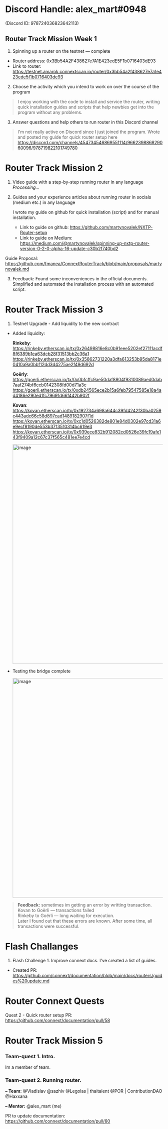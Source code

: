# Discord Handle: alex_mart#0948
(Discord ID: 978724036823642113)
## Router Track Mission Week 1
1) Spinning up a router on the testnet — complete
- Router address: 0x3Bb54A2F438627e7A1E423edE5F1b0716403dE93
- Link to router: https://testnet.amarok.connextscan.io/router/0x3bb54a2f438627e7a1e423ede5f1b0716403de93

2) Choose the activity which you intend to work on over the course of the program
>I enjoy working with the code to install and service the router, writing quick installation guides and scripts that help newbies get into the program without any problems.
3) Answer questions and help others to run router in this Discord channel
>I'm not really active on Discord since I just joined the program. Wrote and posted my guide for quick router setup here<br/> 
>https://discord.com/channels/454734546869551114/966239886829060096/978719822101749780

# Router Track Mission 2
1) Video guide with a step-by-step running router in any language<br/>
   _Processing..._

2) Guides and your experience articles about running router in socials (medium etc.) in any language

   I wrote my guide on github for quick installation (script) and for manual installation.<br>
   - Link to guide on github: https://github.com/martynovalek/NXTP-Router-setup<br/>
   - Link to guide on Medium: https://medium.com/@martynovalek/spinning-up-nxtp-router-version-0-2-0-alpha-16-update-c30b2f740bd2

Guide Proposal:
https://github.com/fmanea/ConnextRouterTrack/blob/main/proposals/martynovalek.md

3) Feedback: Found some inconveniences in the official documents. Simplified and automated the installation process with an automated script.

# Router Track Mission 3
1) Testnet Upgrade - Add liquidity to the new contract
- Added liquidity:

    **Rinkeby**: https://rinkeby.etherscan.io/tx/0x26498816e8c0b91eee5202ef27111acdf8f6389b1ea63dcb28f31513bb2c36a1<br/>
                 https://rinkeby.etherscan.io/tx/0x35862731220a3dfa613253b95da8171e0410a9a0bbf12dd3d4275ae2f49d692d

    **Goёrly**: https://goerli.etherscan.io/tx/0x0bfcffc9ae50daf8804f9310089aed0dab7aaf274bf6ccb0142308fd00d71a3c<br/>
                https://goerli.etherscan.io/tx/0xdb24565ece2b15a6feb79547585e18a4ad4186e290ed1fc79691d66f442b902f
    
    **Kovan**: https://kovan.etherscan.io/tx/0x192734a698a644c39fd4242f30ba0259c443adc66c58d897cad1489182907f1d<br/>
               https://kovan.etherscan.io/tx/0xc1d0526382de801e84d0302e97cd31a6e9ecf8190de553b3713510314bc619e3<br/>
               https://kovan.etherscan.io/tx/0x939ece832b912082cd0526e39fc19afe143f9409a12c67c37f565c481ee7e4cd
               
           
   <img width="700" alt="image" src="https://user-images.githubusercontent.com/88688304/170412698-7af0382a-3afe-4d56-89f3-ba13827037cf.png"/>
   
- Testing the bridge complete

   <img width="700" alt="image" src="https://user-images.githubusercontent.com/88688304/170412960-4a913686-da3e-49e6-808f-11775b02a62a.png"/>
> **Feedback:** sometimes im getting an error by writting transaction.<br/>
> Kovan to Goёrli — transactions failed<br/>
> Rinkeby to Goёrli  — long waiting for execution.<br/>
> Later I found out that these errors are known. After some time, all transactions were successful.

# Flash Challanges<br/>
1) Flash Challenge 1. Improve connext docs.
I've created a list of guides.
- Created PR: https://github.com/connext/documentation/blob/main/docs/routers/guides%20update.md

# Router Connext Quests<br/>
Quest 2 - Quick router setup
PR: https://github.com/connext/documentation/pull/58

# Router Track Mission 5
### Team-quest 1. Intro.
Im a member of team.

### Team-quest 2. Running router.
**– Team:**
@Vladislav
@sazhiv 
@Legolas | thaitalent 
@POR | ContributionDAO
@Haxxana 

**– Mentor:**
@alex_mart (me)

PR to update documentation: https://github.com/connext/documentation/pull/60
